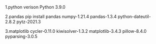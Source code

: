 1.python verison
Python 3.9.0

2.pandas
pip install pandas
numpy-1.21.4 pandas-1.3.4 python-dateutil-2.8.2 pytz-2021.3

3.matplotlib
cycler-0.11.0 kiwisolver-1.3.2 matplotlib-3.4.3 pillow-8.4.0 pyparsing-3.0.5
